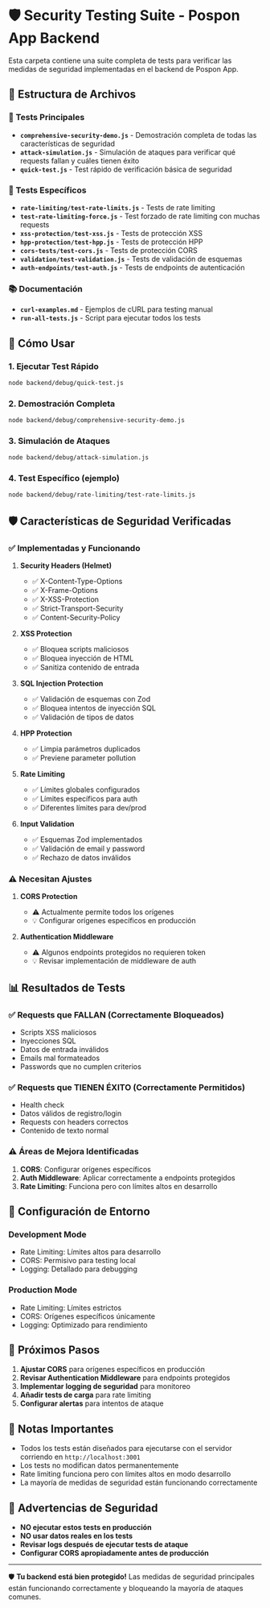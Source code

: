 # 🛡️ Security Testing Suite - Pospon App Backend

Esta carpeta contiene una suite completa de tests para verificar las medidas de seguridad implementadas en el backend de Pospon App.

## 📁 Estructura de Archivos

### 🧪 Tests Principales
- **`comprehensive-security-demo.js`** - Demostración completa de todas las características de seguridad
- **`attack-simulation.js`** - Simulación de ataques para verificar qué requests fallan y cuáles tienen éxito
- **`quick-test.js`** - Test rápido de verificación básica de seguridad

### 🎯 Tests Específicos
- **`rate-limiting/test-rate-limits.js`** - Tests de rate limiting
- **`test-rate-limiting-force.js`** - Test forzado de rate limiting con muchas requests
- **`xss-protection/test-xss.js`** - Tests de protección XSS
- **`hpp-protection/test-hpp.js`** - Tests de protección HPP
- **`cors-tests/test-cors.js`** - Tests de protección CORS
- **`validation/test-validation.js`** - Tests de validación de esquemas
- **`auth-endpoints/test-auth.js`** - Tests de endpoints de autenticación

### 📚 Documentación
- **`curl-examples.md`** - Ejemplos de cURL para testing manual
- **`run-all-tests.js`** - Script para ejecutar todos los tests

## 🚀 Cómo Usar

### 1. Ejecutar Test Rápido
```bash
node backend/debug/quick-test.js
```

### 2. Demostración Completa
```bash
node backend/debug/comprehensive-security-demo.js
```

### 3. Simulación de Ataques
```bash
node backend/debug/attack-simulation.js
```

### 4. Test Específico (ejemplo)
```bash
node backend/debug/rate-limiting/test-rate-limits.js
```

## 🛡️ Características de Seguridad Verificadas

### ✅ Implementadas y Funcionando
1. **Security Headers (Helmet)**
   - ✅ X-Content-Type-Options
   - ✅ X-Frame-Options
   - ✅ X-XSS-Protection
   - ✅ Strict-Transport-Security
   - ✅ Content-Security-Policy

2. **XSS Protection**
   - ✅ Bloquea scripts maliciosos
   - ✅ Bloquea inyección de HTML
   - ✅ Sanitiza contenido de entrada

3. **SQL Injection Protection**
   - ✅ Validación de esquemas con Zod
   - ✅ Bloquea intentos de inyección SQL
   - ✅ Validación de tipos de datos

4. **HPP Protection**
   - ✅ Limpia parámetros duplicados
   - ✅ Previene parameter pollution

5. **Rate Limiting**
   - ✅ Límites globales configurados
   - ✅ Límites específicos para auth
   - ✅ Diferentes límites para dev/prod

6. **Input Validation**
   - ✅ Esquemas Zod implementados
   - ✅ Validación de email y password
   - ✅ Rechazo de datos inválidos

### ⚠️ Necesitan Ajustes
1. **CORS Protection**
   - ⚠️ Actualmente permite todos los orígenes
   - 💡 Configurar orígenes específicos en producción

2. **Authentication Middleware**
   - ⚠️ Algunos endpoints protegidos no requieren token
   - 💡 Revisar implementación de middleware de auth

## 📊 Resultados de Tests

### ✅ Requests que FALLAN (Correctamente Bloqueados)
- Scripts XSS maliciosos
- Inyecciones SQL
- Datos de entrada inválidos
- Emails mal formateados
- Passwords que no cumplen criterios

### ✅ Requests que TIENEN ÉXITO (Correctamente Permitidos)
- Health check
- Datos válidos de registro/login
- Requests con headers correctos
- Contenido de texto normal

### ⚠️ Áreas de Mejora Identificadas
1. **CORS**: Configurar orígenes específicos
2. **Auth Middleware**: Aplicar correctamente a endpoints protegidos
3. **Rate Limiting**: Funciona pero con límites altos en desarrollo

## 🔧 Configuración de Entorno

### Development Mode
- Rate Limiting: Límites altos para desarrollo
- CORS: Permisivo para testing local
- Logging: Detallado para debugging

### Production Mode
- Rate Limiting: Límites estrictos
- CORS: Orígenes específicos únicamente
- Logging: Optimizado para rendimiento

## 🎯 Próximos Pasos

1. **Ajustar CORS** para orígenes específicos en producción
2. **Revisar Authentication Middleware** para endpoints protegidos
3. **Implementar logging de seguridad** para monitoreo
4. **Añadir tests de carga** para rate limiting
5. **Configurar alertas** para intentos de ataque

## 📝 Notas Importantes

- Todos los tests están diseñados para ejecutarse con el servidor corriendo en `http://localhost:3001`
- Los tests no modifican datos permanentemente
- Rate limiting funciona pero con límites altos en modo desarrollo
- La mayoría de medidas de seguridad están funcionando correctamente

## 🚨 Advertencias de Seguridad

- **NO ejecutar estos tests en producción**
- **NO usar datos reales en los tests**
- **Revisar logs después de ejecutar tests de ataque**
- **Configurar CORS apropiadamente antes de producción**

---

🛡️ **Tu backend está bien protegido!** Las medidas de seguridad principales están funcionando correctamente y bloqueando la mayoría de ataques comunes.